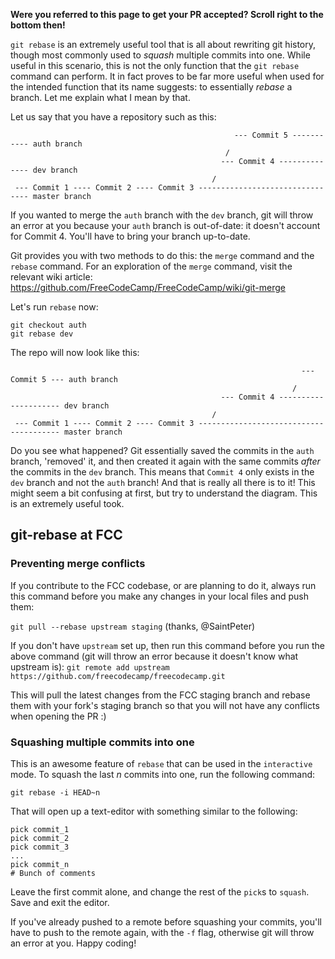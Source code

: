 **Were you referred to this page to get your PR accepted? Scroll right to the bottom then!**

`git rebase` is an extremely useful tool that is all about rewriting git history, though most commonly used to *squash* multiple commits into one. While useful in this scenario, this is not the only function that the `git rebase` command can perform. It in fact proves to be far more useful when used for the intended function that its name suggests: to essentially *rebase* a branch. Let me explain what I mean by that.

Let us say that you have a repository such as this:

```
                                                  --- Commit 5 ----------- auth branch
                                                /               
                                               --- Commit 4 -------------- dev branch 
                                             /
 --- Commit 1 ---- Commit 2 ---- Commit 3 -------------------------------- master branch
```

If you wanted to merge the `auth` branch with the `dev` branch, git will throw an error at you because your `auth` branch is out-of-date: it doesn't account for Commit 4. You'll have to bring your branch up-to-date.

Git provides you with two methods to do this: the `merge` command and the `rebase` command. For an exploration of the `merge` command, visit the relevant wiki article: https://github.com/FreeCodeCamp/FreeCodeCamp/wiki/git-merge

Let's run `rebase` now:
```
git checkout auth
git rebase dev
```

The repo will now look like this:

```
                                                                 --- Commit 5 --- auth branch
                                                               /
                                               --- Commit 4 --------------------- dev branch 
                                             /
 --- Commit 1 ---- Commit 2 ---- Commit 3 --------------------------------------- master branch
```

Do you see what happened? Git essentially saved the commits in the `auth` branch, 'removed' it, and then created it again with the same commits *after* the commits in the `dev` branch. This means that `Commit 4` only exists in the `dev` branch and not the `auth` branch! And that is really all there is to it! This might seem a bit confusing at first, but try to understand the diagram. This is an extremely useful took.


## git-rebase at FCC

### Preventing merge conflicts
If you contribute to the FCC codebase, or are planning to do it, always run this command before you make any changes in your local files and push them:

`git pull --rebase upstream staging` (thanks, @SaintPeter)

If you don't have `upstream` set up, then run this command before you run the above command (git will throw an error because it doesn't know what upstream is):
`git remote add upstream https://github.com/freecodecamp/freecodecamp.git`

This will pull the latest changes from the FCC staging branch and rebase them with your fork's staging branch so that you will not have any conflicts when opening the PR :)

### Squashing multiple commits into one

This is an awesome feature of `rebase` that can be used in the `interactive` mode. To squash the last *n* commits into one, run the following command:

```
git rebase -i HEAD~n
```

That will open up a text-editor with something similar to the following:
```
pick commit_1
pick commit_2
pick commit_3
...
pick commit_n
# Bunch of comments
```

Leave the first commit alone, and change the rest of the `pick`s to `squash`. Save and exit the editor.

If you've already pushed to a remote before squashing your commits, you'll have to push to the remote again, with the `-f` flag, otherwise git will throw an error at you.
Happy coding!